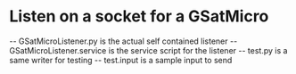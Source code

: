 # Listen on a socket for a GSatMicro

-- GSatMicroListener.py is the actual self contained listener
-- GSatMicroListener.service is the service script for the listener
-- test.py is a same writer for testing
-- test.input is a sample input to send
